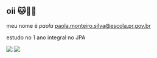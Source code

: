 ## oii 🐱🩷💮
meu nome é *paola*
paola.monteiro.silva@escola.pr.gov.br 

estudo no 1 ano integral no JPA 

![](https://media.giphy.com/media/3ohs7J2aQBUeZmMtfG/giphy.gif?cid=790b7611emx58382h323j4v0dgprt17hvafms84b7jew45ro&ep=v1_gifs_search&rid=giphy.gif&ct=g)
![](https://media.giphy.com/media/8YXEehuohcPDPh7y3Y/giphy.gif?cid=790b76115ertgpjmp3ww3yog8ptbxkjly2ryh0l3wrv4l9mq&ep=v1_gifs_search&rid=giphy.gif&ct=g)





<!--
**paolaaaaaaaaaaaa/paolaaaaaaaaaaaa** is a ✨ _special_ ✨ repository because its `README.md` (this file) appears on your GitHub profile.

Here are some ideas to get you started:

- 🔭 I’m currently working on ...
- 🌱 I’m currently learning ...
- 👯 I’m looking to collaborate on ...
- 🤔 I’m looking for help with ...
- 💬 Ask me about ...
- 📫 How to reach me: ...
- 😄 Pronouns: ...
- ⚡ Fun fact: ...
-->
